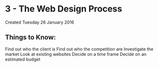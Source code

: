 # 3 - The Web Design Process
Created Tuesday 26 January 2016

Things to Know:
---------------
Find out who the client is
Find out who the competition are
Investigate the market
Look at existing websites
Decide on a time frame
Decide on an estimated budget

